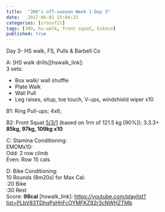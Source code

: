 ```yaml
---
title:  "JHO's off-season Week 1 Day 3"
date:   2017-06-01 15:04:23
categories: [crossfit]
tags: [JHO, hs-walk, front squat, bikeco]
published: true
---
```

Day 3- HS walk, FS, Pulls & Barbell Co

A: [HS walk drills][hswalk_link]:  
3 sets:  
- Box walk/ wall shuffle  
- Plate Walk  
- Wall Pull  
- Leg raises, situp, toe touch, V-ups, windshield wiper x10  

B1: Ring Pull-ups; 4x6;

B2: Front Squat [5/3/1][link1] (based on 1rm of 121.5 kg [90%]); 3.3.3+  
**85kg, 97kg, 109kg x10**

C: Stamina Conditioning:  
EMOMx10:  
Odd: 2 row climb  
Even: Row 15 cals  

D: Bike Conditioning:  
10 Rounds (8m20s) for Max Cal:  
:20 Bike  
:30 Rest  
Score: **98cal**
[hswalk_link]: https://youtube.com/playlist?list=PLbV83TDhgPsHhFcOYMFKZ92r3cNWHZTMb

[link1]: https://www.t-nation.com/workouts/531-how-to-build-pure-strength
